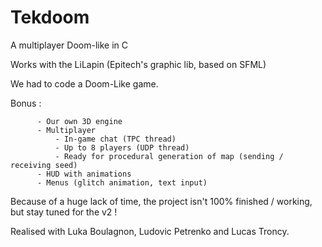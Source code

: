 # Tekdoom
A multiplayer Doom-like in C

Works with the LiLapin (Epitech's graphic lib, based on SFML)

We had to code a Doom-Like game.

Bonus :   

          - Our own 3D engine
          - Multiplayer
              - In-game chat (TPC thread)
              - Up to 8 players (UDP thread)
              - Ready for procedural generation of map (sending / receiving seed)
          - HUD with animations
          - Menus (glitch animation, text input)

Because of a huge lack of time, the project isn't 100% finished / working, but stay tuned for the v2 !

Realised with Luka Boulagnon, Ludovic Petrenko and Lucas Troncy.
